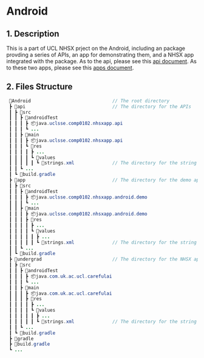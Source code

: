 # Android

## 1. Description

This is a part of UCL NHSX prject on the Android, including an package provding a series of APIs, an app for demonstrating them, and a NHSX app integrated with the package. As to the api, please see this [api document](docs/api_document.md). As to these two apps, please see this [apps document](docs/apps_document.md).  

## 2. Files Structure

``` java
 📂Android                              // The root directory
 ┣ 📂api                                // The directory for the APIs
 ┃ ┣ 📂src
 ┃ ┃ ┣ 📂androidTest                                 
 ┃ ┃ ┃ ┣ 📦java.uclsse.comp0102.nhsxapp.api
 ┃ ┃ ┃ ┗ ...
 ┃ ┃ ┣ 📂main
 ┃ ┃ ┃ ┣ 📦java.uclsse.comp0102.nhsxapp.api
 ┃ ┃ ┃ ┗ 📂res
 ┃ ┃ ┃ ┃ ┣ ...
 ┃ ┃ ┃ ┃ ┗ 📂values
 ┃ ┃ ┃ ┃ ┃ ┗ 📜strings.xml              // The directory for the string values used in APIs
 ┃ ┃ ┗ ...
 ┃ ┗ 📜build.gradle
 ┣ 📂app                                // The directory for the demo app
 ┃ ┣ 📂src
 ┃ ┃ ┣ 📂androidTest
 ┃ ┃ ┃ ┣ 📦java.uclsse.comp0102.nhsxapp.android.demo
 ┃ ┃ ┃ ┗ ...
 ┃ ┃ ┣ 📂main
 ┃ ┃ ┃ ┣ 📦java.uclsse.comp0102.nhsxapp.android.demo
 ┃ ┃ ┃ ┣ 📂res
 ┃ ┃ ┃ ┃ ┣ ...
 ┃ ┃ ┃ ┃ ┗ 📂values
 ┃ ┃ ┃ ┃ ┃ ┣ ...
 ┃ ┃ ┃ ┃ ┃ ┗ 📜strings.xml              // The directory for the string values used in the demo app
 ┃ ┃ ┗ ...
 ┃ ┗ 📜build.gradle
 ┣ 📂undergrad                          // The directory for the NHSX app developed by second year students
 ┃ ┣ 📂src
 ┃ ┃ ┣ 📂androidTest
 ┃ ┃ ┃ ┣ 📦java.com.uk.ac.ucl.carefulai
 ┃ ┃ ┃ ┗ ...
 ┃ ┃ ┣ 📂main
 ┃ ┃ ┃ ┣ 📦java.com.uk.ac.ucl.carefulai
 ┃ ┃ ┃ ┣ 📂res
 ┃ ┃ ┃ ┃ ┣ ...
 ┃ ┃ ┃ ┃ ┗ 📂values
 ┃ ┃ ┃ ┃ ┃ ┣ ...
 ┃ ┃ ┃ ┃ ┃ ┗ 📜strings.xml              // The directory for the string values used in the NHSX app
 ┃ ┃ ┗ ...
 ┃ ┗ 📜build.gradle
 ┣ 📂gradle
 ┣ 📜build.gradle
 ┗ ...
```



